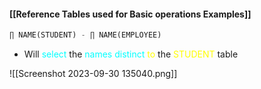#### [[Reference Tables used for Basic operations Examples]]

```sql
∏ NAME(STUDENT) - ∏ NAME(EMPLOYEE)
```
- Will <span style="color:#00ffff">select</span> the <span style="color:#00ffff">names distinct</span> <span style="color:#fffd01">to</span> the <span style="color:#fffd01">STUDENT</span> table

![[Screenshot 2023-09-30 135040.png]]